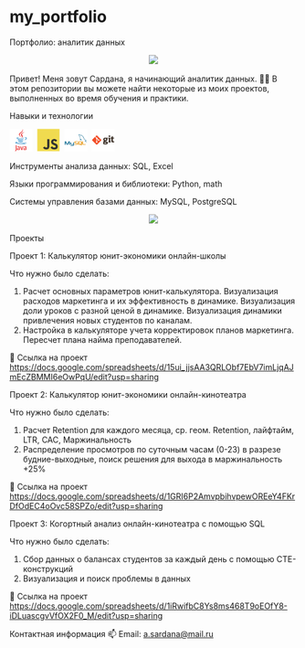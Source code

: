 # my_portfolio
Портфолио: аналитик данных

<div id="header" align="center">
  <img src="https://media.giphy.com/media/qT3NpahR7tGnOqqjng/giphy.gif" width="100"/>
</div>



Привет! Меня зовут Сардана, я начинающий аналитик данных. :woman_technologist: 
В этом репозитории вы можете найти некоторые из моих проектов, выполненных во время обучения и практики.

Навыки и технологии

<div>
  <img src="https://github.com/devicons/devicon/blob/master/icons/java/java-original-wordmark.svg" title="Java" alt="Java" width="40" height="40"/>&nbsp;
  <img src="https://github.com/devicons/devicon/blob/master/icons/javascript/javascript-original.svg" title="JavaScript" alt="JavaScript" width="40" height="40"/>&nbsp;
  <img src="https://github.com/devicons/devicon/blob/master/icons/mysql/mysql-original-wordmark.svg" title="MySQL"  alt="MySQL" width="40" height="40"/>&nbsp;
  <img src="https://github.com/devicons/devicon/blob/master/icons/git/git-original-wordmark.svg" title="Git" **alt="Git" width="40" height="40"/>
</div>

Инструменты анализа данных: SQL, Excel

Языки программирования и библиотеки: Python, math

Системы управления базами данных: MySQL, PostgreSQL

<div id="header" align="center">
  <img src="https://media.giphy.com/media/v1.Y2lkPTc5MGI3NjExYjYzMDAzMWM3ZWE0MjMxNmE2ZjA3ZjI5ODYyZjRmODIwOWZhMjMwYyZlcD12MV9pbnRlcm5hbF9naWZzX2dpZklkJmN0PXM/Vf3ZKdillTMOOaOho0/giphy.gif" width="100"/>
</div>

Проекты

Проект 1: Калькулятор юнит-экономики онлайн-школы

Что нужно было сделать:

1. Расчет основных параметров юнит-калькулятора. Визуализация расходов маркетинга и их эффективность в динамике. Визуализация доли уроков с разной ценой в динамике. Визуализация динамики привлечения новых студентов по каналам.
2. Настройка в калькуляторе учета корректировок планов маркетинга. Пересчет плана найма преподавателей.

:telescope: Ссылка на проект 
https://docs.google.com/spreadsheets/d/15ui_jjsAA3QRLObf7EbV7imLjqAJmEcZBMMI6eOwPqU/edit?usp=sharing

Проект 2: Калькулятор юнит-экономики онлайн-кинотеатра

Что нужно было сделать:

1. Расчет Retention для каждого месяца, ср. геом. Retention, лайфтайм, LTR, CAC, Маржинальность
2. Распределение просмотров по суточным часам (0-23) в разрезе будние-выходные, поиск решения для выхода в маржинальность +25%

:telescope: Ссылка на проект 
https://docs.google.com/spreadsheets/d/1GRI6P2AmvpbihvpewOREeY4FKrDfOdEC4oOvc58SPZo/edit?usp=sharing

Проект 3: Когортный анализ онлайн-кинотеатра с помощью SQL

Что нужно было сделать: 

1. Сбор данных о балансах студентов за каждый день с помощью СТЕ-конструкций
2. Визуализация и поиск проблемы в данных

:telescope: Ссылка на проект 
https://docs.google.com/spreadsheets/d/1iRwifbC8Ys8ms468T9oEOfY8-iDLuascgvVfOX2F0_M/edit?usp=sharing


Контактная информация
:mailbox: Email: a.sardana@mail.ru
